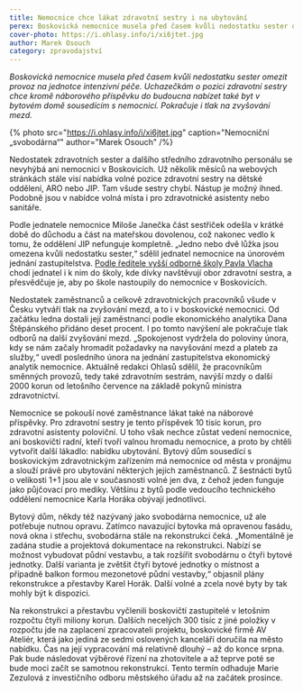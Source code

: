 ```yaml
---
title: Nemocnice chce lákat zdravotní sestry i na ubytování
perex: Boskovická nemocnice musela před časem kvůli nedostatku sester omezit provoz na jednotce intenzivní péče. Uchazečkám o pozici zdravotní sestry chce kromě náborového příspěvku do budoucna nabízet také byt.
cover-photo: https://i.ohlasy.info/i/xi6jtet.jpg
author: Marek Osouch
category: zpravodajství
---
```


*Boskovická nemocnice musela před časem kvůli nedostatku sester omezit provoz na jednotce intenzivní péče. Uchazečkám o pozici zdravotní sestry chce kromě náborového příspěvku do budoucna nabízet také byt v bytovém domě sousedícím s nemocnicí. Pokračuje i tlak na zvyšování mezd.*

{% photo src="https://i.ohlasy.info/i/xi6jtet.jpg" caption="Nemocniční „svobodárna“" author="Marek Osouch" /%}

Nedostatek zdravotních sester a dalšího středního zdravotního personálu se nevyhýbá ani nemocnici v Boskovicích. Už několik měsíců na webových stránkách stále visí nabídka volné pozice zdravotní sestry na dětské oddělení, ARO nebo JIP. Tam všude sestry chybí. Nástup je možný ihned. Podobně jsou v nabídce volná místa i pro zdravotnické asistenty nebo sanitáře.

Podle jednatele nemocnice Miloše Janečka část sestřiček odešla v krátké době do důchodu a část na mateřskou dovolenou, což nakonec vedlo k tomu, že oddělení JIP nefunguje kompletně. „Jedno nebo dvě lůžka jsou omezena kvůli nedostatku sester,“ sdělil jednatel nemocnice na únorovém jednání zastupitelstva. [Podle ředitele vyšší odborné školy Pavla Vlacha](http://www.ohlasy.info/clanky/2017/04/rozhovor-vlach.html) chodí jednatel i k nim do školy, kde dívky navštěvují obor zdravotní sestra, a přesvědčuje je, aby po škole nastoupily do nemocnice v Boskovicích.

Nedostatek zaměstnanců a celkově zdravotnických pracovníků všude v Česku vytváří tlak na zvyšování mezd, a to i v boskovické nemocnici. Od začátku ledna dostali její zaměstnanci podle ekonomického analytika Dana Štěpánského přidáno deset procent. I po tomto navýšení ale pokračuje tlak odborů na další zvyšování mezd. „Spokojenost vydržela do poloviny února, kdy se nám začaly hromadit požadavky na navyšování mezd a plateb za služby,“ uvedl posledního února na jednání zastupitelstva ekonomický analytik nemocnice. Aktuálně redakci Ohlasů sdělil, že pracovníkům směnných provozů, tedy také zdravotním sestrám, navýší mzdy o další 2000 korun od letošního července na základě pokynů ministra zdravotnictví.

Nemocnice se pokouší nové zaměstnance lákat také na náborové příspěvky. Pro zdravotní sestry je tento příspěvek 10 tisíc korun, pro zdravotní asistenty poloviční. U toho však nechce zůstat vedení nemocnice, ani boskovičtí radní, kteří tvoří valnou hromadu nemocnice, a proto by chtěli vytvořit další lákadlo: nabídku ubytování. Bytový dům sousedící s boskovickým zdravotnickým zařízením má nemocnice od města v pronájmu a slouží právě pro ubytování některých jejích zaměstnanců. Z šestnácti bytů o velikosti 1+1 jsou ale v současnosti volné jen dva, z čehož jeden funguje jako půjčovací pro mediky. Většinu z bytů podle vedoucího technického oddělení nemocnice Karla Horáka obývají jednotlivci.

Bytový dům, někdy též nazývaný jako svobodárna nemocnice, už ale potřebuje nutnou opravu. Zatímco navazující bytovka má opravenou fasádu, nová okna i střechu, svobodárna stále na rekonstrukci čeká. „Momentálně je zadána studie a projektová dokumentace na rekonstrukci. Nabízí se možnost vybudovat půdní vestavbu, a tak rozšířit svobodárnu o čtyři bytové jednotky. Další varianta je zvětšit čtyři bytové jednotky o místnost a případně balkon formou mezonetové půdní vestavby,“ objasnil plány rekonstrukce a přestavby Karel Horák. Další volné a zcela nové byty by tak mohly být k dispozici.

Na rekonstrukci a přestavbu vyčlenili boskovičtí zastupitelé v letošním rozpočtu čtyři miliony korun. Dalších necelých 300 tisíc z jiné položky v rozpočtu jde na zaplacení zpracovateli projektu, boskovické firmě AV Ateliér, která jako jediná ze sedmi oslovených kanceláří doručila na město nabídku. Čas na její vypracování má relativně dlouhý – až do konce srpna. Pak bude následovat výběrové řízení na zhotovitele a až teprve poté se bude moci začít se samotnou rekonstrukcí. Tento termín odhaduje Marie Zezulová z investičního odboru městského úřadu až na začátek prosince.
